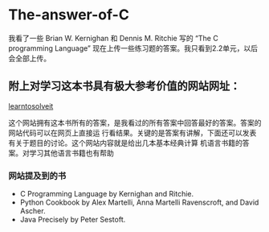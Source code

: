 # The-answer-of-C

我看了一些 Brian W. Kernighan 和 Dennis M. Ritchie 写的 “The C programming Language”
现在上传一些练习题的答案。我只看到2.2单元，以后会全部上传。

## 附上对学习这本书具有极大参考价值的网站网址：
[learntosolveit](http://www.learntosolveit.com/index.html)

这个网站拥有这本书所有的答案，是我看过的所有答案中回答最好的答案。答案的网站代码可以在网页上直接运
行看结果。关键的是答案有讲解，下面还可以发表有关于题目的讨论。这个网站内容就是给出几本基本经典计算
机语言书籍的答案。对学习其他语言书籍也有帮助

### 网站提及到的书
- C Programming Language by Kernighan and Ritchie.
- Python Cookbook by Alex Martelli, Anna Martelli Ravenscroft, and David Ascher.
- Java Precisely by Peter Sestoft.
